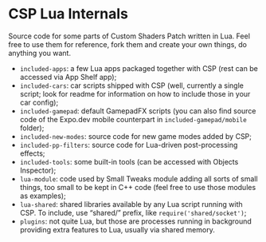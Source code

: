 # CSP Lua Internals

Source code for some parts of Custom Shaders Patch written in Lua. Feel free to use them for reference, fork them and create your own things, do anything you want.

- `included-apps`: a few Lua apps packaged together with CSP (rest can be accessed via App Shelf app);
- `included-cars`: car scripts shipped with CSP (well, currently a single script; look for readme for information on how to include those in your car config);
- `included-gamepad`: default GamepadFX scripts (you can also find source code of the Expo.dev mobile counterpart in `included-gamepad/mobile` folder);
- `included-new-modes`: source code for new game modes added by CSP;
- `included-pp-filters`: source code for Lua-driven post-processing effects;
- `included-tools`: some built-in tools (can be accessed with Objects Inspector);
- `lua-module`: code used by Small Tweaks module adding all sorts of small things, too small to be kept in C++ code (feel free to use those modules as examples);
- `lua-shared`: shared libraries available by any Lua script running with CSP. To include, use “shared/” prefix, like `require('shared/socket')`;
- `plugins`: not quite Lua, but those are processes running in background providing extra features to Lua, usually via shared memory.

